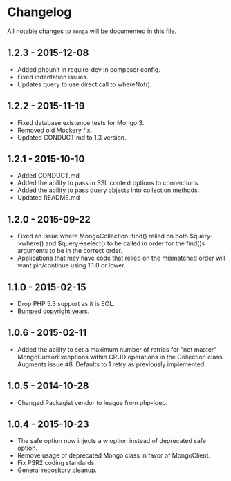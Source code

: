 # Changelog

All notable changes to `monga` will be documented in this file.

## 1.2.3 - 2015-12-08

- Added phpunit in require-dev in composer config.
- Fixed indentation issues.
- Updates query to use direct call to whereNot().

## 1.2.2 - 2015-11-19
- Fixed database existence tests for Mongo 3.
- Removed old Mockery fix.
- Updated CONDUCT.md to 1.3 version.

## 1.2.1 - 2015-10-10
- Added CONDUCT.md
- Added the ability to pass in SSL context options to connections.
- Added the ability to pass query objects into collection methods.
- Updated README.md

## 1.2.0 - 2015-09-22
- Fixed an issue where MongoCollection::find() relied on both $query->where()
and $query->select() to be called in order for the find()s arguments to be in
the correct order.
- Applications that may have code that relied on the mismatched order will want
pin/continue using 1.1.0 or lower.

## 1.1.0 - 2015-02-15
- Drop PHP 5.3 support as it is EOL.
- Bumped copyright years.

## 1.0.6 - 2015-02-11
- Added the ability to set a maximum number of retries for "not master"
MongoCursorExceptions within CRUD operations in the Collection class. Augments
issue #8. Defaults to 1 retry as previously implemented.

## 1.0.5 - 2014-10-28
- Changed Packagist vendor to league from php-loep.

## 1.0.4 - 2015-10-23
- The safe option now injects a w option instead of deprecated safe option.
- Remove usage of deprecated Mongo class in favor of MongoClient.
- Fix PSR2 coding standards.
- General repository cleanup.
